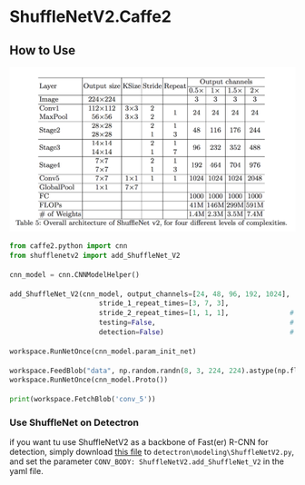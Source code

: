 # ShuffleNetV2.Caffe2
## How to Use
![](Table_1.png)

```python
from caffe2.python import cnn
from shufflenetv2 import add_ShuffleNet_V2

cnn_model = cnn.CNNModelHelper()

add_ShuffleNet_V2(cnn_model, output_channels=[24, 48, 96, 192, 1024],
                      stride_1_repeat_times=[3, 7, 3],
                      stride_2_repeat_times=[1, 1, 1],               # Set according to the Table
                      testing=False,                                 # For training
                      detection=False)                               # Build net as backbone of a two-stage detection model
                      
workspace.RunNetOnce(cnn_model.param_init_net)

workspace.FeedBlob("data", np.random.randn(8, 3, 224, 224).astype(np.float32))
workspace.RunNetOnce(cnn_model.Proto())

print(workspace.FetchBlob('conv_5'))
```
### Use ShuffleNet on Detectron
if you want tu use ShuffleNetV2 as a backbone of Fast(er) R-CNN for detection, simply download [this file](https://github.com/wolegechu/Detectron/blob/master/detectron/modeling/ShuffleNetV2.py) to `detectron\modeling\ShuffleNetV2.py`, and set the parameter `CONV_BODY: ShuffleNetV2.add_ShuffleNet_V2` in the yaml file.
